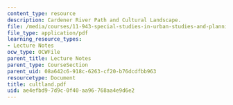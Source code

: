 ```yaml
---
content_type: resource
description: Cardener River Path and Cultural Landscape.
file: /media/courses/11-943-special-studies-in-urban-studies-and-planning-the-cardener-river-corridor-workshop-fall-2001/ae4efbd97d9c0f40aa96768aa4e9d6e2_cultland.pdf
file_type: application/pdf
learning_resource_types:
- Lecture Notes
ocw_type: OCWFile
parent_title: Lecture Notes
parent_type: CourseSection
parent_uid: 08a642c6-918c-6263-cf20-b76dcdfbb963
resourcetype: Document
title: cultland.pdf
uid: ae4efbd9-7d9c-0f40-aa96-768aa4e9d6e2
---
```

